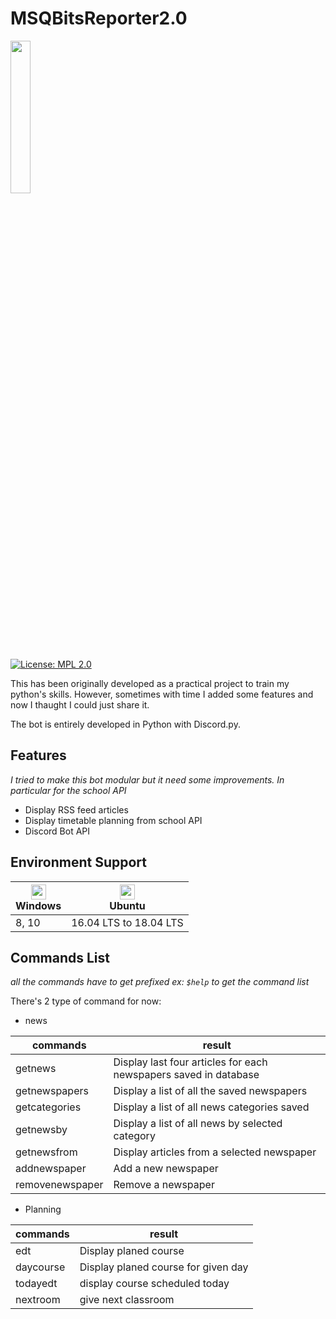 # MSQBitsReporter2.0
<img src="https://github.com/MaximeMohandi/MSQBitsReporter2.0/blob/master/msqbitsReporter/resources/reporterLogo.png" width="25%"/>

[![License: MPL 2.0](https://img.shields.io/badge/License-MPL%202.0-brightgreen.svg)](https://opensource.org/licenses/MPL-2.0)

This has been originally developed as a practical project to train my python's skills. However, sometimes with time I added some features
and now I thaught I could just share it.

The bot is entirely developed in Python with Discord.py.

## Features
*I tried to make this bot modular but it need some improvements. In particular for the school API* 

* Display RSS feed articles
* Display timetable planning from school API
* Discord Bot API

## Environment Support

| [<img src="https://upload.wikimedia.org/wikipedia/commons/archive/a/a3/20150828174227%21Windows10Logo.png" width="24px" height="24px"/>](https://www.microsoft.com/fr-fr/windows)</br> Windows | [<img src="https://upload.wikimedia.org/wikipedia/commons/1/16/Ubuntu_and_Ubuntu_Server_Icon.png" width="24px" heigth="24px"/>](https://ubuntu.com/)<br/> Ubuntu |
| ------ | ----------- |
| 8, 10   | 16.04 LTS to 18.04 LTS |


## Commands List
_all the commands have to get prefixed ex:  ```$help``` to get the command list_

There's 2 type of command for now:

* news

| commands  | result |
| ------------- | ------------- |
| getnews  | Display last four articles for each newspapers saved in database  |
| getnewspapers | Display a list of all the saved newspapers | 
| getcategories | Display a list of all news categories saved | 
| getnewsby | Display a list of all news by selected category | 
| getnewsfrom |  Display articles from a selected newspaper |
| addnewspaper | Add a new newspaper |
| removenewspaper | Remove a newspaper |

* Planning

| commands  | result |
| ------------- | ------------- |
| edt | Display planed course |
| daycourse | Display planed course for given day |
| todayedt | display course scheduled today |
| nextroom | give next classroom |


